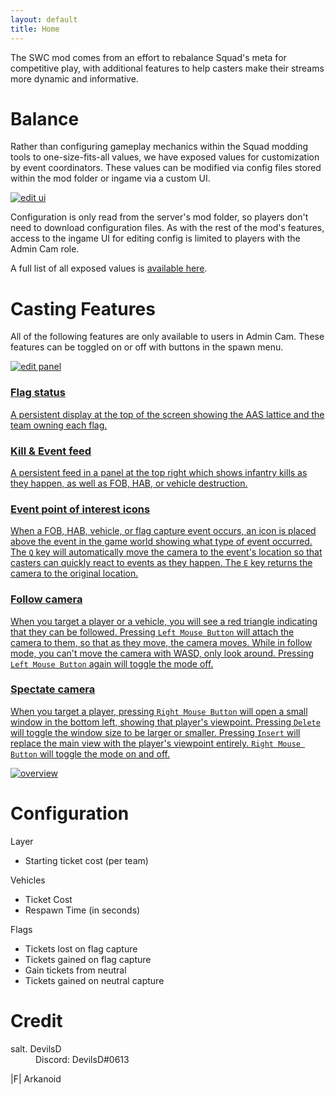 ```yaml
---
layout: default
title: Home
---
```


The SWC mod comes from an effort to rebalance Squad's meta for competitive play, with additional features to help casters make their streams more dynamic and informative.

# <a name="balance">Balance</a>
Rather than configuring gameplay mechanics within the Squad modding tools to one-size-fits-all values, we have exposed values for customization by event coordinators. These values can be modified via config files stored within the mod folder or ingame via a custom UI. 

<a href="http://www.fissureentertainment.com/devilsd/UnrealEngine/SWCMod/ConfigEditorOverview.png" target="_blank">![edit ui](https://i.imgur.com/zornIpc.png)</a>

Configuration is only read from the server's mod folder, so players don't need to download configuration files. As with the rest of the mod's features, access to the ingame UI for editing config is limited to players with the Admin Cam role.

A full list of all exposed values is [available here](#config).

# <a name="casters">Casting Features</a>
All of the following features are only available to users in Admin Cam. These features can be toggled on or off with buttons in the spawn menu. 

<a href="http://www.fissureentertainment.com/devilsd/UnrealEngine/SWCMod/SquadListOverview.png" target="_blank">![edit panel](https://i.imgur.com/ehgWzeE.png)

### Flag status 
A persistent display at the top of the screen showing the AAS lattice and the team owning each flag.

### Kill & Event feed
A persistent feed in a panel at the top right which shows infantry kills as they happen, as well as FOB, HAB, or vehicle destruction.

### Event point of interest icons
When a FOB, HAB, vehicle, or flag capture event occurs, an icon is placed above the event in the game world showing what type of event occurred. The `Q` key will automatically move the camera to the event's location so that casters can quickly react to events as they happen. The `E` key returns the camera to the original location.

### Follow camera
When you target a player or a vehicle, you will see a red triangle indicating that they can be followed. Pressing `Left Mouse Button` will attach the camera to them, so that as they move, the camera moves. While in follow mode, you can't move the camera with WASD, only look around. Pressing `Left Mouse Button` again will toggle the mode off.


### Spectate camera
When you target a player, pressing `Right Mouse Button` will open a small window in the bottom left, showing that player's viewpoint. Pressing `Delete` will toggle the window size to be larger or smaller. Pressing `Insert` will replace the main view with the player's viewpoint entirely. `Right Mouse Button` will toggle the mode on and off.

<a href="http://www.fissureentertainment.com/devilsd/UnrealEngine/SWCMod/CastingFeatureOverview.png" target="_blank">![overview](https://i.imgur.com/1l1tuGh.png)</a>

# <a name="config">Configuration</a>

Layer
 - Starting ticket cost (per team)

Vehicles
 - Ticket Cost
 - Respawn Time (in seconds)
 
Flags
 - Tickets lost on flag capture
 - Tickets gained on flag capture
 - Gain tickets from neutral
 - Tickets gained on neutral capture

# <a name="credit">Credit</a>
<dl>
 <dt>salt. DevilsD</dt>
 <dd>Discord: DevilsD#0613</dd>
</dl>

<dl>
 <dt>|F| Arkanoid</dt>
</dl>
